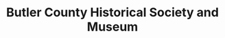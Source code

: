 ---
layout: repo
title: "Butler County Historical Society and Museum"
id: 11321
permalink: repos/11321/
---